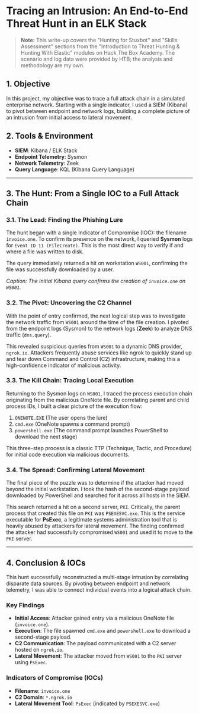 # Tracing an Intrusion: An End-to-End Threat Hunt in an ELK Stack

> **Note:** This write-up covers the "Hunting for Stuxbot" and "Skills Assessment" sections from the "Introduction to Threat Hunting & Hunting With Elastic" modules on Hack The Box Academy. The scenario and log data were provided by HTB; the analysis and methodology are my own.

## 1. Objective

In this project, my objective was to trace a full attack chain in a simulated enterprise network. Starting with a single indicator, I used a SIEM (Kibana) to pivot between endpoint and network logs, building a complete picture of an intrusion from initial access to lateral movement.

## 2. Tools & Environment

* **SIEM**: Kibana / ELK Stack
* **Endpoint Telemetry**: Sysmon
* **Network Telemetry**: Zeek
* **Query Language**: KQL (Kibana Query Language)

---

## 3. The Hunt: From a Single IOC to a Full Attack Chain

### 3.1. The Lead: Finding the Phishing Lure

The hunt began with a single Indicator of Compromise (IOC): the filename `invoice.one`. To confirm its presence on the network, I queried **Sysmon** logs for `Event ID 11 (FileCreate)`. This is the most direct way to verify if and where a file was written to disk.

The query immediately returned a hit on workstation `WS001`, confirming the file was successfully downloaded by a user.


*Caption: The initial Kibana query confirms the creation of `invoice.one` on `WS001`.*

### 3.2. The Pivot: Uncovering the C2 Channel

With the point of entry confirmed, the next logical step was to investigate the network traffic from `WS001` around the time of the file creation. I pivoted from the endpoint logs (Sysmon) to the network logs (**Zeek**) to analyze DNS traffic (`dns.query`).

This revealed suspicious queries from `WS001` to a dynamic DNS provider, `ngrok.io`. Attackers frequently abuse services like ngrok to quickly stand up and tear down Command and Control (C2) infrastructure, making this a high-confidence indicator of malicious activity.

### 3.3. The Kill Chain: Tracing Local Execution

Returning to the Sysmon logs on `WS001`, I traced the process execution chain originating from the malicious OneNote file. By correlating parent and child process IDs, I built a clear picture of the execution flow:

1.  `ONENOTE.EXE` (The user opens the lure)
2.  `cmd.exe` (OneNote spawns a command prompt)
3.  `powershell.exe` (The command prompt launches PowerShell to download the next stage)

This three-step process is a classic TTP (Technique, Tactic, and Procedure) for initial code execution via malicious documents.

### 3.4. The Spread: Confirming Lateral Movement

The final piece of the puzzle was to determine if the attacker had moved beyond the initial workstation. I took the hash of the second-stage payload downloaded by PowerShell and searched for it across all hosts in the SIEM.

This search returned a hit on a second server, `PKI`. Critically, the parent process that created this file on `PKI` was `PSEXESVC.exe`. This is the service executable for **PsExec**, a legitimate systems administration tool that is heavily abused by attackers for lateral movement. The finding confirmed the attacker had successfully compromised `WS001` and used it to move to the `PKI` server.

---

## 4. Conclusion & IOCs

This hunt successfully reconstructed a multi-stage intrusion by correlating disparate data sources. By pivoting between endpoint and network telemetry, I was able to connect individual events into a logical attack chain.

### Key Findings

* **Initial Access**: Attacker gained entry via a malicious OneNote file (`invoice.one`).
* **Execution**: The file spawned `cmd.exe` and `powershell.exe` to download a second-stage payload.
* **C2 Communication**: The payload communicated with a C2 server hosted on `ngrok.io`.
* **Lateral Movement**: The attacker moved from `WS001` to the `PKI` server using `PsExec`.

### Indicators of Compromise (IOCs)

* **Filename**: `invoice.one`
* **C2 Domain**: `*.ngrok.io`
* **Lateral Movement Tool**: `PsExec` (indicated by `PSEXESVC.exe`)
